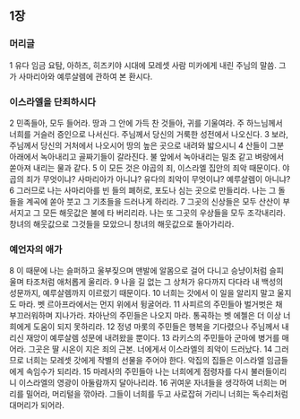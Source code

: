 ## 1장
### 머리글
1 유다 임금 요탐, 아하즈, 히즈키야 시대에 모레셋 사람 미카에게 내린 주님의 말씀. 그가 사마리아와 예루살렘에 관하여 본 환시다.
### 이스라엘을 단죄하시다
2 민족들아, 모두 들어라. 땅과 그 안에 가득 찬 것들아, 귀를 기울여라. 주 하느님께서 너희를 거슬러 증인으로 나서신다. 주님께서 당신의 거룩한 성전에서 나오신다.
3 보라, 주님께서 당신의 거처에서 나오시어 땅의 높은 곳으로 내려와 밟으시니
4 산들이 그분 아래에서 녹아내리고 골짜기들이 갈라진다. 불 앞에서 녹아내리는 밀초 같고 벼랑에서 쏟아져 내리는 물과 같다.
5 이 모든 것은 야곱의 죄, 이스라엘 집안의 죄악 때문이다. 야곱의 죄가 무엇이냐? 사마리아가 아니냐? 유다의 죄악이 무엇이냐? 예루살렘이 아니냐?
6 그러므로 나는 사마리아를 빈 들의 폐허로, 포도나 심는 곳으로 만들리라. 나는 그 돌들을 계곡에 쏟아 붓고 그 기초들을 드러나게 하리라.
7 그곳의 신상들은 모두 산산이 부서지고 그 모든 해웃값은 불에 타 버리리라. 나는 또 그곳의 우상들을 모두 조각내리라. 창녀의 해웃값으로 그것들을 모았으니 창녀의 해웃값으로 돌아가리라.
### 예언자의 애가
8 이 때문에 나는 슬퍼하고 울부짖으며 맨발에 알몸으로 걸어 다니고 승냥이처럼 슬피 울며 타조처럼 애처롭게 울리라.
9 나을 길 없는 그 상처가 유다까지 다다라 내 백성의 성문까지, 예루살렘까지 이르렀기 때문이다.
10 너희는 갓에서 이 일을 알리지 말고 울지도 마라. 벳 르아프라에서는 먼지 위에서 뒹굴어라.
11 사피르의 주민들아 벌거벗은 채 부끄러워하며 지나가라. 차아난의 주민들은 나오지 마라. 통곡하는 벳 에첼은 더 이상 너희에게 도움이 되지 못하리라.
12 정녕 마롯의 주민들은 행복을 기다렸으나 주님께서 내리신 재앙이 예루살렘 성문에 내려왔을 뿐이다.
13 라키스의 주민들아 군마에 병거를 매어라. 그곳은 딸 시온이 지은 죄의 근본. 너에게서 이스라엘의 죄악이 드러났다.
14 그러므로 너희는 모레셋 갓에게 작별의 선물을 주어야 한다. 악집의 집들은 이스라엘 임금들에게 속임수가 되리라.
15 마레사의 주민들아 나는 너희에게 점령자를 다시 불러들이리니 이스라엘의 영광이 아둘람까지 달아나리라.
16 귀여운 자녀들을 생각하여 너희는 머리를 밀어라, 머리털을 깎아라. 그들이 너희를 두고 사로잡혀 가리니 너희는 독수리처럼 대머리가 되어라.
